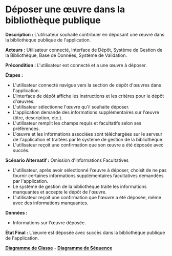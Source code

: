 # Déposer une œuvre dans la bibliothèque publique

  **Description :** L'utilisateur souhaite contribuer en déposant une œuvre dans la bibliothèque publique de l'application.

  **Acteurs :** Utilisateur connecté, Interface de Dépôt, Système de Gestion de la Bibliothèque, Base de Données, Système de Validation.

  **Précondition :** L'utilisateur est connecté et a une œuvre à déposer.

  **Étapes :**

  - L'utilisateur connecté navigue vers la section de dépôt d'œuvres dans l'application.
  - L'interface de dépôt affiche les instructions et les critères pour le dépôt d'œuvres.
  - L'utilisateur sélectionne l'œuvre qu'il souhaite déposer.
  - L'application demande des informations supplémentaires sur l'œuvre (titre, description, etc.).
  - L'utilisateur remplit les champs requis et facultatifs selon ses préférences.
  - L'œuvre et les informations associées sont téléchargées sur le serveur de l'application et traitées par le système de gestion de la bibliothèque.
  - L'utilisateur reçoit une confirmation que son œuvre a été déposée avec succès.

   **Scénario Alternatif :** Omission d'Informations Facultatives
   - L'utilisateur, après avoir sélectionné l'œuvre à déposer, choisit de ne pas fournir certaines informations supplémentaires facultatives demandées par l'application.
   - Le système de gestion de la bibliothèque traite les informations manquantes et accepte le dépôt de l'œuvre.
   - L'utilisateur reçoit une confirmation que l'œuvre a été déposée, même avec des informations manquantes.

  **Données :**
   - Informations sur l'œuvre déposée.

  **État Final :** L'œuvre est déposée avec succès dans la bibliothèque publique de l'application.

[**Diagramme de Classe**](../Diagramme/sc4_c.jpg) - [**Diagramme de Séquence**](../Diagramme/sc4_sq.jpg) 
